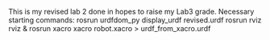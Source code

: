 This is my revised lab 2 done in hopes to raise my Lab3 grade. Necessary starting commands: rosrun urdfdom_py display_urdf revised.urdf 
rosrun rviz rviz & 
rosrun xacro xacro robot.xacro > urdf_from_xacro.urdf
